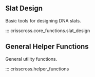 ## Slat Design

Basic tools for designing DNA slats.

::: crisscross.core_functions.slat_design

## General Helper Functions

General utility functions.

::: crisscross.helper_functions
